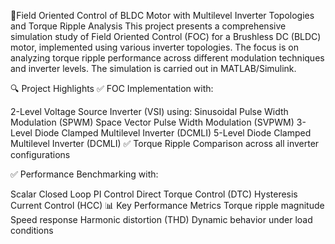 🚀Field Oriented Control of BLDC Motor with Multilevel Inverter Topologies and Torque Ripple Analysis
This project presents a comprehensive simulation study of Field Oriented Control (FOC) for a Brushless DC (BLDC) motor, implemented using various inverter topologies. The focus is on analyzing torque ripple performance across different modulation techniques and inverter levels. The simulation is carried out in MATLAB/Simulink.

🔍 Project Highlights
✅ FOC Implementation with:

2-Level Voltage Source Inverter (VSI) using:
Sinusoidal Pulse Width Modulation (SPWM)
Space Vector Pulse Width Modulation (SVPWM)
3-Level Diode Clamped Multilevel Inverter (DCMLI)
5-Level Diode Clamped Multilevel Inverter (DCMLI)
✅ Torque Ripple Comparison across all inverter configurations

✅ Performance Benchmarking with:

Scalar Closed Loop PI Control
Direct Torque Control (DTC)
Hysteresis Current Control (HCC)
📊 Key Performance Metrics
Torque ripple magnitude
Speed response
Harmonic distortion (THD)
Dynamic behavior under load conditions
